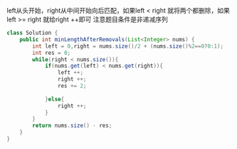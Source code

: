 left从头开始，right从中间开始向后匹配，如果left < right 就将两个都删除，如果left >= right 就给right ++即可
注意题目条件是非递减序列

```java
class Solution {
    public int minLengthAfterRemovals(List<Integer> nums) {
        int left = 0,right = nums.size()/2 + (nums.size()%2==0?0:1);
        int res = 0;
        while(right < nums.size()){
            if(nums.get(left) < nums.get(right)){
                left ++;
                right ++;
                res += 2;
                
            }else{
                right ++;
            }
        }
        return nums.size() - res;
    }
}
```